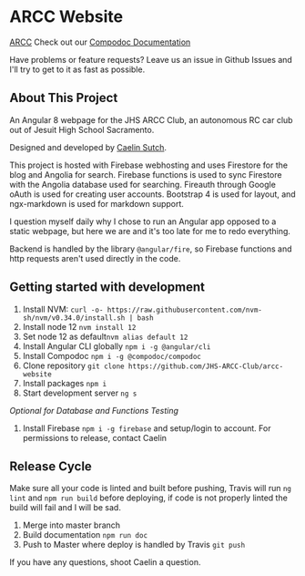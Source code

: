 # ARCC Website

[ARCC](https://arcc.ai)
Check out our [Compodoc Documentation](https://jhs-arcc-club.github.io/arcc-website/)

Have problems or feature requests? Leave us an issue in Github Issues and I'll try to get to it as fast as possible.

## About This Project

An Angular 8 webpage for the JHS ARCC Club, an autonomous RC car club out of Jesuit High School Sacramento.

Designed and developed by [Caelin Sutch](https://github.com/caelinsutch).

This project is hosted with Firebase webhosting and uses Firestore for the blog and Angolia for search. Firebase functions is used to sync Firestore with the Angolia database used for searching. Fireauth through Google oAuth is used for creating user accounts. Bootstrap 4 is used for layout, and ngx-markdown is used for markdown support.

I question myself daily why I chose to run an Angular app opposed to a static webpage, but here we are and it's too late for me to redo everything. 

Backend is handled by the library `@angular/fire`, so Firebase functions and http requests aren't used directly in the code. 

## Getting started with development

1. Install NVM: `curl -o- https://raw.githubusercontent.com/nvm-sh/nvm/v0.34.0/install.sh | bash`
2. Install node 12 `nvm install 12`
3. Set node 12 as default`nvm alias default 12`
4. Install Angular CLI globally `npm i -g @angular/cli`
5. Install Compodoc `npm i -g @compodoc/compodoc`
6. Clone repository `git clone https://github.com/JHS-ARCC-Club/arcc-website`
7. Install packages `npm i`
8. Start development server `ng s`

_Optional for Database and Functions Testing_

1. Install Firebase `npm i -g firebase` and setup/login to account. For permissions to release, contact Caelin


## Release Cycle

Make sure all your code is linted and built before pushing, Travis will run `ng lint` and `npm run build` before deploying, if code is not properly linted the build will fail and I will be sad.

1. Merge into master branch
2. Build documentation `npm run doc`
3. Push to Master where deploy is handled by Travis `git push`

If you have any questions, shoot Caelin a question.
